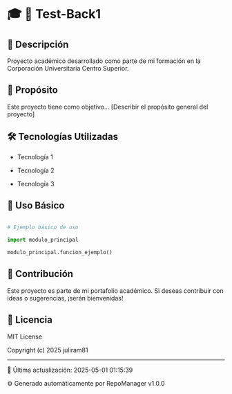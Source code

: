 # 🎓 📁 Test-Back1

## 📝 Descripción

Proyecto académico desarrollado como parte de mi formación en la Corporación Universitaria Centro Superior.


## 🎯 Propósito

Este proyecto tiene como objetivo... [Describir el propósito general del proyecto]


## 🛠 Tecnologías Utilizadas

- Tecnología 1

- Tecnología 2

- Tecnología 3


## 🚀 Uso Básico

```python

# Ejemplo básico de uso

import modulo_principal

modulo_principal.funcion_ejemplo()

```


## 🤝 Contribución

Este proyecto es parte de mi portafolio académico. Si deseas contribuir con ideas o sugerencias, ¡serán bienvenidas!


## 📄 Licencia

MIT License


Copyright (c) 2025 juliram81


---

🔄 Última actualización: 2025-05-01 01:15:39

⚙️ Generado automáticamente por RepoManager v1.0.0
